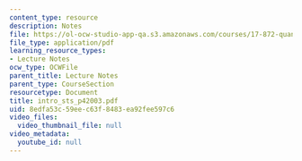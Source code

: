 ```yaml
---
content_type: resource
description: Notes
file: https://ol-ocw-studio-app-qa.s3.amazonaws.com/courses/17-872-quantitative-research-in-political-science-and-public-policy-spring-2004/8edfa53c59eec63f8483ea92fee597c6_intro_sts_p42003.pdf
file_type: application/pdf
learning_resource_types:
- Lecture Notes
ocw_type: OCWFile
parent_title: Lecture Notes
parent_type: CourseSection
resourcetype: Document
title: intro_sts_p42003.pdf
uid: 8edfa53c-59ee-c63f-8483-ea92fee597c6
video_files:
  video_thumbnail_file: null
video_metadata:
  youtube_id: null
---
```

